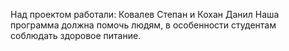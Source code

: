 Над проектом работали: Ковалев Степан и Кохан Данил
Наша программа должна помочь людям, в особенности студентам соблюдать здоровое питание.
